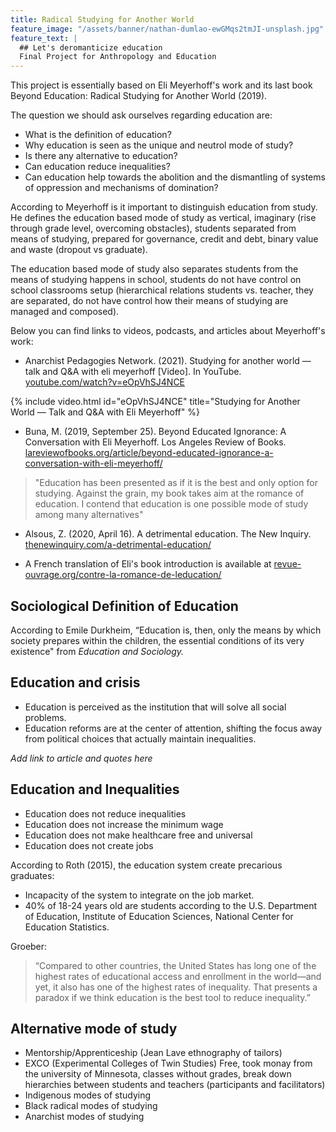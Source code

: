 ```yaml
---
title: Radical Studying for Another World
feature_image: "/assets/banner/nathan-dumlao-ewGMqs2tmJI-unsplash.jpg"
feature_text: |
  ## Let's deromanticize education
  Final Project for Anthropology and Education
---
```


This project is essentially based on Eli Meyerhoff's work and its last book Beyond Education: Radical Studying for Another World (2019).

The question we should ask ourselves regarding education are:
* What is the definition of education?
* Why education is seen as the unique and neutrol mode of study?
* Is there any alternative to education?
* Can education reduce inequalities?
* Can education help towards the abolition and the dismantling of systems of oppression and mechanisms of domination?

According to Meyerhoff is it important to distinguish education from study. He defines the education based mode of study as vertical, imaginary (rise through grade level, overcoming obstacles), students separated from means of studying, prepared for governance, credit and debt, binary value and waste (dropout vs graduate).

The education based mode of study also separates students from the means of studying happens in school, students do not have control on school classrooms setup (hierarchical relations students vs. teacher, they are separated, do not have control how their means of studying are managed and composed).

Below you can find links to videos, podcasts, and articles about Meyerhoff's work:

*  Anarchist Pedagogies Network. (2021). Studying for another world — talk and Q&A with eli meyerhoff [Video]. In YouTube. [youtube.com/watch?v=eOpVhSJ4NCE](https://www.youtube.com/watch?v=eOpVhSJ4NCE)

{% include video.html id="eOpVhSJ4NCE" title="Studying for Another World — Talk and Q&A with Eli Meyerhoff" %}

*  Buna, M. (2019, September 25). Beyond Educated Ignorance: A Conversation with Eli Meyerhoff. Los Angeles Review of Books. [lareviewofbooks.org/article/beyond-educated-ignorance-a-conversation-with-eli-meyerhoff/](https://lareviewofbooks.org/article/beyond-educated-ignorance-a-conversation-with-eli-meyerhoff/)
> "Education has been presented as if it is the best and only option for studying. Against the grain, my book takes aim at the romance of education. I contend that education is one possible mode of study among many alternatives"

*  Alsous, Z. (2020, April 16). A detrimental education. The New Inquiry. [thenewinquiry.com/a-detrimental-education/](https://thenewinquiry.com/a-detrimental-education/)


* A French translation of Eli's book introduction is available at [revue-ouvrage.org/contre-la-romance-de-leducation/](http://www.revue-ouvrage.org/contre-la-romance-de-leducation/)

## Sociological Definition of Education

According to Emile Durkheim, “Education is, then, only the means by which society prepares within the children, the essential conditions of its very existence" from _Education and Sociology._

## Education and crisis

* Education is perceived as the institution that will solve all social problems.
* Education reforms are at the center of attention, shifting the focus away from political choices that actually maintain inequalities.

_Add link to article and quotes here_

## Education and Inequalities

* Education does not reduce inequalities
* Education does not increase the minimum wage
* Education does not make healthcare free and universal
* Education does not create jobs

According to Roth (2015), the education system create precarious graduates:
* Incapacity of the system to integrate on the job market.
* 40% of 18-24 years old are students according to the U.S. Department of Education, Institute of Education Sciences, National Center for Education Statistics.

Groeber:
> “Compared to other countries, the United States has long one of the highest rates of educational access and enrollment in the world—and yet, it also has one of the highest rates of inequality. That presents a paradox if we think education is the best tool to reduce inequality.”

## Alternative mode of study

* Mentorship/Apprenticeship (Jean Lave  ethnography of tailors)
* EXCO (Experimental Colleges of Twin Studies) Free, took monay from the university of Minnesota, classes without grades, break down hierarchies between students and teachers (participants and facilitators)
* Indigenous modes of studying
* Black radical modes of studying
* Anarchist modes of studying


